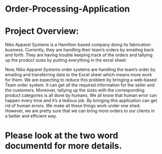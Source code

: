 # Order-Processing-Application
# Project Overview:
Niko Apparel Systems is a Hamilton-based company doing its fabrication business. Currently, they are handling their team’s orders by emailing back and forth. They are having trouble keeping track of the orders and tallying up the product sizes by putting everything in the excel sheet.    

Now, Niko Apparel Systems order systems are handling the team’s order by emailing and transferring data to the Excel sheet which means more work for them. We are expecting to reduce this problem by bringing a web-based Team order system. It can get all the required information for the seller and the customers. Moreover, tallying up the sizes with the corresponding product categories is all done by humans. We all know that human error can happen every time and it’s a tedious job. By bringing this application can get rid of human errors. We make all these things work under one shed. However, we are pretty sure that we can bring more orders to our clients in a better and efficient way. 

# Please look at the two word documentd for more details.

 
